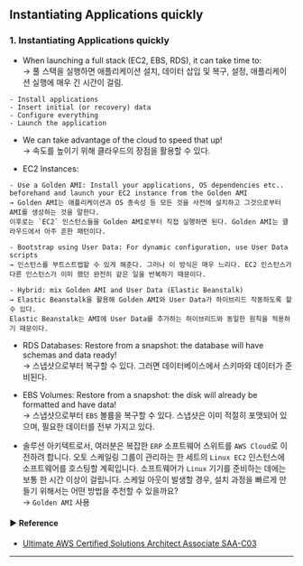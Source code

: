 ## Instantiating Applications quickly
### 1. Instantiating Applications quickly
- When launching a full stack (EC2, EBS, RDS), it can take time to:  
→ 풀 스택을 실행하면 애플리케이션 설치, 데이터 삽입 및 복구, 설정, 애플리케이션 실행에 매우 긴 시간이 걸림. 
~~~
- Install applications
- Insert initial (or recovery) data
- Configure everything
- Launch the application
~~~

- We can take advantage of the cloud to speed that up!  
→ 속도를 높이기 위해 클라우드의 장점을 활용할 수 있다.

- EC2 Instances:
~~~
- Use a Golden AMI: Install your applications, OS dependencies etc.. beforehand and launch your EC2 instance from the Golden AMI
→ Golden AMI는 애플리케이션과 OS 종속성 등 모든 것을 사전에 설치하고 그것으로부터 AMI를 생성하는 것을 말한다. 
이후로는 `EC2` 인스턴스들을 Golden AMI로부터 직접 실행하면 된다. Golden AMI는 클라우드에서 아주 흔한 패턴이다.

- Bootstrap using User Data: For dynamic configuration, use User Data scripts
→ 인스턴스를 부트스트랩할 수 있게 해준다. 그러나 이 방식은 매우 느리다. EC2 인스턴스가 다른 인스턴스가 이미 했던 완전히 같은 일을 반복하기 때문이다.

- Hybrid: mix Golden AMI and User Data (Elastic Beanstalk)
→ Elastic Beanstalk을 활용해 Golden AMI와 User Data가 하이브리드 작동하도록 할 수 있다. 
Elastic Beanstalk는 AMI에 User Data를 추가하는 하이브리드와 동일한 원칙을 적용하기 때문이다.
~~~

- RDS Databases: Restore from a snapshot: the database will have schemas and data ready!  
→ 스냅샷으로부터 복구할 수 있다. 그러면 데이터베이스에서 스키마와 데이터가 준비된다.

- EBS Volumes: Restore from a snapshot: the disk will already be formatted and have data!  
→ 스냅샷으로부터 `EBS` 볼륨을 복구할 수 있다. 스냅샷은 이미 적절히 포맷되어 있으며, 필요한 데이터를 전부 가지고 있다.

- 솔루션 아키텍트로서, 여러분은 복잡한 `ERP` 소프트웨어 스위트를 `AWS Cloud`로 이전하려 합니다. 오토 스케일링 그룹이 관리하는 한 세트의 `Linux EC2` 인스턴스에 소프트웨어를 호스팅할 계획입니다. 소프트웨어가 `Linux` 기기를 준비하는 데에는 보통 한 시간 이상이 걸립니다. 스케일 아웃이 발생할 경우, 설치 과정을 빠르게 만들기 위해서는 어떤 방법을 추천할 수 있을까요?  
→ `Golden AMI` 사용
#### ▶ Reference
- [Ultimate AWS Certified Solutions Architect Associate SAA-C03](https://www.udemy.com/course/aws-certified-solutions-architect-associate-saa-c03/)
---
